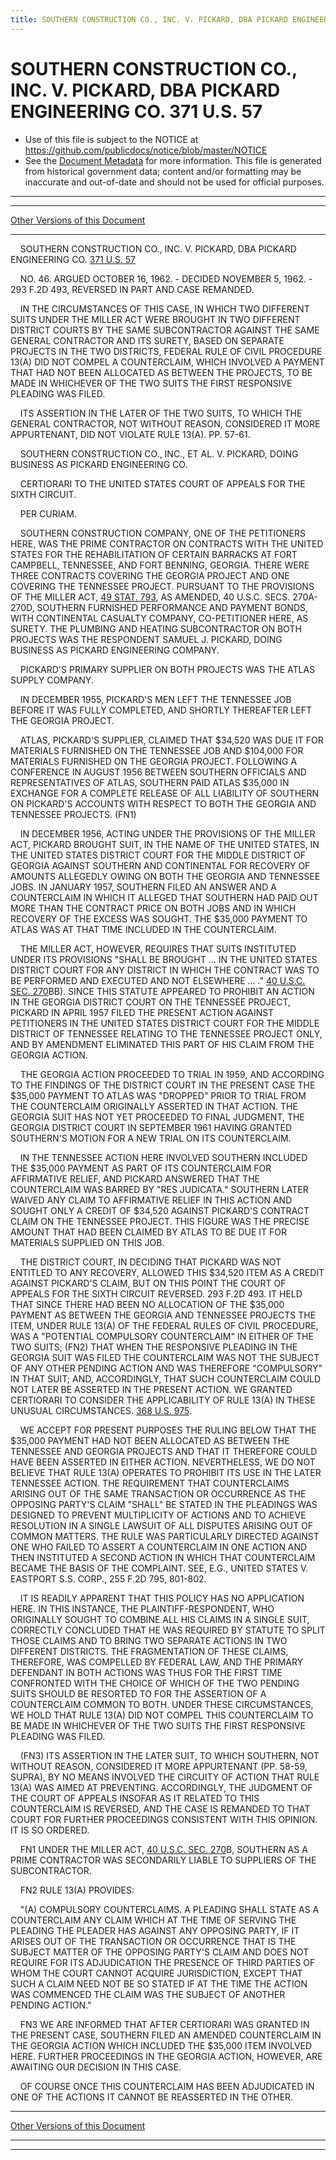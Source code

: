 ```yaml
---
title: SOUTHERN CONSTRUCTION CO., INC. V. PICKARD, DBA PICKARD ENGINEERING CO. 371 U.S. 57
---
```


# SOUTHERN CONSTRUCTION CO., INC. V. PICKARD, DBA PICKARD ENGINEERING CO. 371 U.S. 57

* Use of this file is subject to the NOTICE at https://github.com/publicdocs/notice/blob/master/NOTICE
* See the [Document Metadata](../../../index.md) for more information.
  This file is generated from historical government data; content and/or formatting may be inaccurate and out-of-date and should not be used for official purposes.

----------
----------

[Other Versions of this Document](https://publicdocs.github.io/go/links?ns=uslm-x&ref=%2Fus%2Fcourts%2Fscotus%2FusReporter%2F371%2F57)

----------

    SOUTHERN CONSTRUCTION CO., INC. V. PICKARD, DBA PICKARD ENGINEERING CO. [371 U.S. 57][/us/courts/scotus/usReporter/371/57]

    NO. 46.  ARGUED OCTOBER 16, 1962.  - DECIDED NOVEMBER 5, 1962.  - 293 F.2D 493, REVERSED IN PART AND CASE REMANDED.

    IN THE CIRCUMSTANCES OF THIS CASE, IN WHICH TWO DIFFERENT SUITS UNDER THE MILLER ACT WERE BROUGHT IN TWO DIFFERENT DISTRICT COURTS BY THE SAME SUBCONTRACTOR AGAINST THE SAME GENERAL CONTRACTOR AND ITS SURETY, BASED ON SEPARATE PROJECTS IN THE TWO DISTRICTS, FEDERAL RULE OF CIVIL PROCEDURE 13(A) DID NOT COMPEL A COUNTERCLAIM, WHICH INVOLVED A PAYMENT THAT HAD NOT BEEN ALLOCATED AS BETWEEN THE PROJECTS, TO BE MADE IN WHICHEVER OF THE TWO SUITS THE FIRST RESPONSIVE PLEADING WAS FILED.

    ITS ASSERTION IN THE LATER OF THE TWO SUITS, TO WHICH THE GENERAL CONTRACTOR, NOT WITHOUT REASON, CONSIDERED IT MORE APPURTENANT, DID NOT VIOLATE RULE 13(A).  PP. 57-61.

    SOUTHERN CONSTRUCTION CO., INC., ET AL. V. PICKARD, DOING BUSINESS AS PICKARD ENGINEERING CO.

    CERTIORARI TO THE UNITED STATES COURT OF APPEALS FOR THE SIXTH CIRCUIT.

    PER CURIAM.

    SOUTHERN CONSTRUCTION COMPANY, ONE OF THE PETITIONERS HERE, WAS THE PRIME CONTRACTOR ON CONTRACTS WITH THE UNITED STATES FOR THE REHABILITATION OF CERTAIN BARRACKS AT FORT CAMPBELL, TENNESSEE, AND FORT BENNING, GEORGIA.  THERE WERE THREE CONTRACTS COVERING THE GEORGIA PROJECT AND ONE COVERING THE TENNESSEE PROJECT.  PURSUANT TO THE PROVISIONS OF THE MILLER ACT, [49 STAT. 793][/us/stat/49/793], AS AMENDED, 40 U.S.C. SECS. 270A-270D, SOUTHERN FURNISHED PERFORMANCE AND PAYMENT BONDS, WITH CONTINENTAL CASUALTY COMPANY, CO-PETITIONER HERE, AS SURETY.  THE PLUMBING AND HEATING SUBCONTRACTOR ON BOTH PROJECTS WAS THE RESPONDENT SAMUEL J. PICKARD, DOING BUSINESS AS PICKARD ENGINEERING COMPANY.

    PICKARD'S PRIMARY SUPPLIER ON BOTH PROJECTS WAS THE ATLAS SUPPLY COMPANY.

    IN DECEMBER 1955, PICKARD'S MEN LEFT THE TENNESSEE JOB BEFORE IT WAS FULLY COMPLETED, AND SHORTLY THEREAFTER LEFT THE GEORGIA PROJECT.

    ATLAS, PICKARD'S SUPPLIER, CLAIMED THAT $34,520 WAS DUE IT FOR MATERIALS FURNISHED ON THE TENNESSEE JOB AND $104,000 FOR MATERIALS FURNISHED ON THE GEORGIA PROJECT.  FOLLOWING A CONFERENCE IN AUGUST 1956 BETWEEN SOUTHERN OFFICIALS AND REPRESENTATIVES OF ATLAS, SOUTHERN PAID ATLAS $35,000 IN EXCHANGE FOR A COMPLETE RELEASE OF ALL LIABILITY OF SOUTHERN ON PICKARD'S ACCOUNTS WITH RESPECT TO BOTH THE GEORGIA AND TENNESSEE PROJECTS.  (FN1)

    IN DECEMBER 1956, ACTING UNDER THE PROVISIONS OF THE MILLER ACT, PICKARD BROUGHT SUIT, IN THE NAME OF THE UNITED STATES, IN THE UNITED STATES DISTRICT COURT FOR THE MIDDLE DISTRICT OF GEORGIA AGAINST SOUTHERN AND CONTINENTAL FOR RECOVERY OF AMOUNTS ALLEGEDLY OWING ON BOTH THE GEORGIA AND TENNESSEE JOBS.  IN JANUARY 1957, SOUTHERN FILED AN ANSWER AND A COUNTERCLAIM IN WHICH IT ALLEGED THAT SOUTHERN HAD PAID OUT MORE THAN THE CONTRACT PRICE ON BOTH JOBS AND IN WHICH RECOVERY OF THE EXCESS WAS SOUGHT.  THE $35,000 PAYMENT TO ATLAS WAS AT THAT TIME INCLUDED IN THE COUNTERCLAIM.

    THE MILLER ACT, HOWEVER, REQUIRES THAT SUITS INSTITUTED UNDER ITS PROVISIONS "SHALL BE BROUGHT ...  IN THE UNITED STATES DISTRICT COURT FOR ANY DISTRICT IN WHICH THE CONTRACT WAS TO BE PERFORMED AND EXECUTED AND NOT ELSEWHERE  ...  ."  [40 U.S.C. SEC. 270][/us/usc/t40/s270]BB).  SINCE THIS STATUTE APPEARED TO PROHIBIT AN ACTION IN THE GEORGIA DISTRICT COURT ON THE TENNESSEE PROJECT, PICKARD IN APRIL 1957 FILED THE PRESENT ACTION AGAINST PETITIONERS IN THE UNITED STATES DISTRICT COURT FOR THE MIDDLE DISTRICT OF TENNESSEE RELATING TO THE TENNESSEE PROJECT ONLY, AND BY AMENDMENT ELIMINATED THIS PART OF HIS CLAIM FROM THE GEORGIA ACTION.

    THE GEORGIA ACTION PROCEEDED TO TRIAL IN 1959, AND ACCORDING TO THE FINDINGS OF THE DISTRICT COURT IN THE PRESENT CASE THE $35,000 PAYMENT TO ATLAS WAS "DROPPED" PRIOR TO TRIAL FROM THE COUNTERCLAIM ORIGINALLY ASSERTED IN THAT ACTION.  THE GEORGIA SUIT HAS NOT YET PROCEEDED TO FINAL JUDGMENT, THE GEORGIA DISTRICT COURT IN SEPTEMBER 1961 HAVING GRANTED SOUTHERN'S MOTION FOR A NEW TRIAL ON ITS COUNTERCLAIM.

    IN THE TENNESSEE ACTION HERE INVOLVED SOUTHERN INCLUDED THE $35,000 PAYMENT AS PART OF ITS COUNTERCLAIM FOR AFFIRMATIVE RELIEF, AND PICKARD ANSWERED THAT THE COUNTERCLAIM WAS BARRED BY "RES JUDICATA."  SOUTHERN LATER WAIVED ANY CLAIM TO AFFIRMATIVE RELIEF IN THIS ACTION AND SOUGHT ONLY A CREDIT OF $34,520 AGAINST PICKARD'S CONTRACT CLAIM ON THE TENNESSEE PROJECT.  THIS FIGURE WAS THE PRECISE AMOUNT THAT HAD BEEN CLAIMED BY ATLAS TO BE DUE IT FOR MATERIALS SUPPLIED ON THIS JOB.

    THE DISTRICT COURT, IN DECIDING THAT PICKARD WAS NOT ENTITLED TO ANY RECOVERY, ALLOWED THIS $34,520 ITEM AS A CREDIT AGAINST PICKARD'S CLAIM, BUT ON THIS POINT THE COURT OF APPEALS FOR THE SIXTH CIRCUIT REVERSED.  293 F.2D 493.  IT HELD THAT SINCE THERE HAD BEEN NO ALLOCATION OF THE $35,000 PAYMENT AS BETWEEN THE GEORGIA AND TENNESSEE PROJECTS THE ITEM, UNDER RULE 13(A) OF THE FEDERAL RULES OF CIVIL PROCEDURE, WAS A "POTENTIAL COMPULSORY COUNTERCLAIM" IN EITHER OF THE TWO SUITS; (FN2) THAT WHEN THE RESPONSIVE PLEADING IN THE GEORGIA SUIT WAS FILED THE COUNTERCLAIM WAS NOT THE SUBJECT OF ANY OTHER PENDING ACTION AND WAS THEREFORE "COMPULSORY" IN THAT SUIT; AND, ACCORDINGLY, THAT SUCH COUNTERCLAIM COULD NOT LATER BE ASSERTED IN THE PRESENT ACTION.  WE GRANTED CERTIORARI TO CONSIDER THE APPLICABILITY OF RULE 13(A) IN THESE UNUSUAL CIRCUMSTANCES.  [368 U.S. 975][/us/courts/scotus/usReporter/368/975].

    WE ACCEPT FOR PRESENT PURPOSES THE RULING BELOW THAT THE $35,000 PAYMENT HAD NOT BEEN ALLOCATED AS BETWEEN THE TENNESSEE AND GEORGIA PROJECTS AND THAT IT THEREFORE COULD HAVE BEEN ASSERTED IN EITHER ACTION.  NEVERTHELESS, WE DO NOT BELIEVE THAT RULE 13(A) OPERATES TO PROHIBIT ITS USE IN THE LATER TENNESSEE ACTION.  THE REQUIREMENT THAT COUNTERCLAIMS ARISING OUT OF THE SAME TRANSACTION OR OCCURRENCE AS THE OPPOSING PARTY'S CLAIM "SHALL" BE STATED IN THE PLEADINGS WAS DESIGNED TO PREVENT MULTIPLICITY OF ACTIONS AND TO ACHIEVE RESOLUTION IN A SINGLE LAWSUIT OF ALL DISPUTES ARISING OUT OF COMMON MATTERS.  THE RULE WAS PARTICULARLY DIRECTED AGAINST ONE WHO FAILED TO ASSERT A COUNTERCLAIM IN ONE ACTION AND THEN INSTITUTED A SECOND ACTION IN WHICH THAT COUNTERCLAIM BECAME THE BASIS OF THE COMPLAINT.  SEE, E.G., UNITED STATES V. EASTPORT S.S. CORP., 255 F.2D 795, 801-802.

    IT IS READILY APPARENT THAT THIS POLICY HAS NO APPLICATION HERE.  IN THIS INSTANCE, THE PLAINTIFF-RESPONDENT, WHO ORIGINALLY SOUGHT TO COMBINE ALL HIS CLAIMS IN A SINGLE SUIT, CORRECTLY CONCLUDED THAT HE WAS REQUIRED BY STATUTE TO SPLIT THOSE CLAIMS AND TO BRING TWO SEPARATE ACTIONS IN TWO DIFFERENT DISTRICTS.  THE FRAGMENTATION OF THESE CLAIMS, THEREFORE, WAS COMPELLED BY FEDERAL LAW, AND THE PRIMARY DEFENDANT IN BOTH ACTIONS WAS THUS FOR THE FIRST TIME CONFRONTED WITH THE CHOICE OF WHICH OF THE TWO PENDING SUITS SHOULD BE RESORTED TO FOR THE ASSERTION OF A COUNTERCLAIM COMMON TO BOTH.  UNDER THESE CIRCUMSTANCES, WE HOLD THAT RULE 13(A) DID NOT COMPEL THIS COUNTERCLAIM TO BE MADE IN WHICHEVER OF THE TWO SUITS THE FIRST RESPONSIVE PLEADING WAS FILED.

    (FN3)  ITS ASSERTION IN THE LATER SUIT, TO WHICH SOUTHERN, NOT WITHOUT REASON, CONSIDERED IT MORE APPURTENANT (PP. 58-59, SUPRA), BY NO MEANS INVOLVED THE CIRCUITY OF ACTION THAT RULE 13(A) WAS AIMED AT PREVENTING.  ACCORDINGLY, THE JUDGMENT OF THE COURT OF APPEALS INSOFAR AS IT RELATED TO THIS COUNTERCLAIM IS REVERSED, AND THE CASE IS REMANDED TO THAT COURT FOR FURTHER PROCEEDINGS CONSISTENT WITH THIS OPINION.  IT IS SO ORDERED.

    FN1  UNDER THE MILLER ACT, [40 U.S.C. SEC. 270][/us/usc/t40/s270]B, SOUTHERN AS A PRIME CONTRACTOR WAS SECONDARILY LIABLE TO SUPPLIERS OF THE SUBCONTRACTOR.

    FN2  RULE 13(A) PROVIDES:

    "(A) COMPULSORY COUNTERCLAIMS.  A PLEADING SHALL STATE AS A COUNTERCLAIM ANY CLAIM WHICH AT THE TIME OF SERVING THE PLEADING THE PLEADER HAS AGAINST ANY OPPOSING PARTY, IF IT ARISES OUT OF THE TRANSACTION OR OCCURRENCE THAT IS THE SUBJECT MATTER OF THE OPPOSING PARTY'S CLAIM AND DOES NOT REQUIRE FOR ITS ADJUDICATION THE PRESENCE OF THIRD PARTIES OF WHOM THE COURT CANNOT ACQUIRE JURISDICTION, EXCEPT THAT SUCH A CLAIM NEED NOT BE SO STATED IF AT THE TIME THE ACTION WAS COMMENCED THE CLAIM WAS THE SUBJECT OF ANOTHER PENDING ACTION."

    FN3  WE ARE INFORMED THAT AFTER CERTIORARI WAS GRANTED IN THE PRESENT CASE, SOUTHERN FILED AN AMENDED COUNTERCLAIM IN THE GEORGIA ACTION WHICH INCLUDED THE $35,000 ITEM INVOLVED HERE.  FURTHER PROCEEDINGS IN THE GEORGIA ACTION, HOWEVER, ARE AWAITING OUR DECISION IN THIS CASE.

    OF COURSE ONCE THIS COUNTERCLAIM HAS BEEN ADJUDICATED IN ONE OF THE ACTIONS IT CANNOT BE REASSERTED IN THE OTHER.

----------

[Other Versions of this Document](https://publicdocs.github.io/go/links?ns=uslm-x&ref=%2Fus%2Fcourts%2Fscotus%2FusReporter%2F371%2F57)

----------
----------

[/us/courts/scotus/usReporter/371/57]: https://publicdocs.github.io/go/links?ns=uslm-x&ref=%2Fus%2Fcourts%2Fscotus%2FusReporter%2F371%2F57
[/us/stat/49/793]: https://publicdocs.github.io/go/links?ns=uslm&ref=%2Fus%2Fstat%2F49%2F793
[/us/usc/t40/s270]: https://publicdocs.github.io/go/links?ns=uslm&ref=%2Fus%2Fusc%2Ft40%2Fs270
[/us/courts/scotus/usReporter/368/975]: https://publicdocs.github.io/go/links?ns=uslm-x&ref=%2Fus%2Fcourts%2Fscotus%2FusReporter%2F368%2F975
[/us/usc/t40/s270]: https://publicdocs.github.io/go/links?ns=uslm&ref=%2Fus%2Fusc%2Ft40%2Fs270


